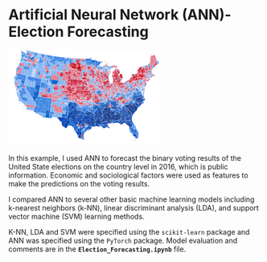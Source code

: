 # Artificial Neural Network (ANN)-Election Forecasting

<img src="https://raw.githubusercontent.com/jennyiskezhen/ANN-example/main/image.png" width="300">

In this example, I used ANN to forecast the binary voting results of the United State elections on the country level in 2016, which is public information. Economic and sociological factors were used as features to make the predictions on the voting results. 

I compared ANN to several other basic machine learning models including k-nearest neighbors (k-NN), linear discriminant analysis (LDA), and support vector machine (SVM) learning methods.

K-NN, LDA and SVM were specified using the `scikit-learn` package and ANN was specified using the `PyTorch` package. Model evaluation and comments are in the **`Election_Forecasting.ipynb`** file. 